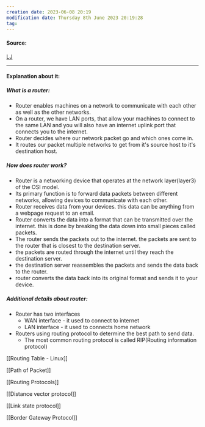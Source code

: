 ```yaml
---
creation date: 2023-06-08 20:19
modification date: Thursday 8th June 2023 20:19:28
tag: 
---
```


#### Source:
[LJ](https://linuxjourney.com/lesson/what-is-a-router)

--------------------------------------

#### Explanation about it:

##### What is a router:

* Router enables machines on a network to communicate with each other as well as the other networks.
* On a router, we have LAN ports, that allow your machines to connect to the same LAN and you will also have an internet uplink port that connects you to the internet.
* Router decides where our network packet go and which ones come in.
* It routes our packet multiple networks to get from it's source host to it's destination host.


##### How does router work?

* Router is a networking device that operates at the network layer(layer3) of the OSI model.
* Its primary function is to forward data packets between different networks, allowing devices to communicate with each other.
* Router receives data from your devices. this data can be anything from a webpage request to an email.
* Router converts the data into a format that can be transmitted over the internet. this is done by breaking the data down into small pieces called packets.
* The router sends the packets out to the internet. the packets are sent to the router that is closest to the destination server.
* the packets are routed through the internet until they reach the destination server.
* the destination server reassembles the packets and sends the data back to the router.
* router converts the data back into its original format and sends it to your device.


##### Additional details about router:

* Router has two interfaces
	* WAN interface -  it used to connect to internet
	* LAN interface - it used to connects home network
* Routers using routing protocol to determine the best path to send data.
	* The most common routing protocol is called RIP(Routing information protocol)


[[Routing Table - Linux]]

[[Path of Packet]]

[[Routing Protocols]]

[[Distance vector protocol]]

[[Link state protocol]]

[[Border Gateway Protocol]]





